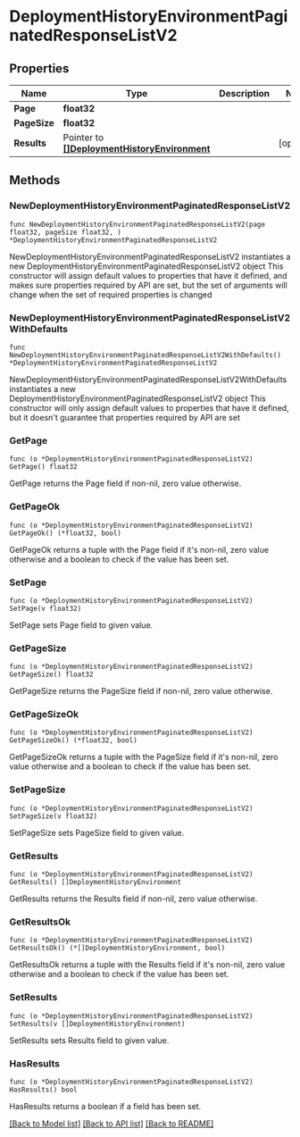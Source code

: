 # DeploymentHistoryEnvironmentPaginatedResponseListV2

## Properties

Name | Type | Description | Notes
------------ | ------------- | ------------- | -------------
**Page** | **float32** |  | 
**PageSize** | **float32** |  | 
**Results** | Pointer to [**[]DeploymentHistoryEnvironment**](DeploymentHistoryEnvironment.md) |  | [optional] 

## Methods

### NewDeploymentHistoryEnvironmentPaginatedResponseListV2

`func NewDeploymentHistoryEnvironmentPaginatedResponseListV2(page float32, pageSize float32, ) *DeploymentHistoryEnvironmentPaginatedResponseListV2`

NewDeploymentHistoryEnvironmentPaginatedResponseListV2 instantiates a new DeploymentHistoryEnvironmentPaginatedResponseListV2 object
This constructor will assign default values to properties that have it defined,
and makes sure properties required by API are set, but the set of arguments
will change when the set of required properties is changed

### NewDeploymentHistoryEnvironmentPaginatedResponseListV2WithDefaults

`func NewDeploymentHistoryEnvironmentPaginatedResponseListV2WithDefaults() *DeploymentHistoryEnvironmentPaginatedResponseListV2`

NewDeploymentHistoryEnvironmentPaginatedResponseListV2WithDefaults instantiates a new DeploymentHistoryEnvironmentPaginatedResponseListV2 object
This constructor will only assign default values to properties that have it defined,
but it doesn't guarantee that properties required by API are set

### GetPage

`func (o *DeploymentHistoryEnvironmentPaginatedResponseListV2) GetPage() float32`

GetPage returns the Page field if non-nil, zero value otherwise.

### GetPageOk

`func (o *DeploymentHistoryEnvironmentPaginatedResponseListV2) GetPageOk() (*float32, bool)`

GetPageOk returns a tuple with the Page field if it's non-nil, zero value otherwise
and a boolean to check if the value has been set.

### SetPage

`func (o *DeploymentHistoryEnvironmentPaginatedResponseListV2) SetPage(v float32)`

SetPage sets Page field to given value.


### GetPageSize

`func (o *DeploymentHistoryEnvironmentPaginatedResponseListV2) GetPageSize() float32`

GetPageSize returns the PageSize field if non-nil, zero value otherwise.

### GetPageSizeOk

`func (o *DeploymentHistoryEnvironmentPaginatedResponseListV2) GetPageSizeOk() (*float32, bool)`

GetPageSizeOk returns a tuple with the PageSize field if it's non-nil, zero value otherwise
and a boolean to check if the value has been set.

### SetPageSize

`func (o *DeploymentHistoryEnvironmentPaginatedResponseListV2) SetPageSize(v float32)`

SetPageSize sets PageSize field to given value.


### GetResults

`func (o *DeploymentHistoryEnvironmentPaginatedResponseListV2) GetResults() []DeploymentHistoryEnvironment`

GetResults returns the Results field if non-nil, zero value otherwise.

### GetResultsOk

`func (o *DeploymentHistoryEnvironmentPaginatedResponseListV2) GetResultsOk() (*[]DeploymentHistoryEnvironment, bool)`

GetResultsOk returns a tuple with the Results field if it's non-nil, zero value otherwise
and a boolean to check if the value has been set.

### SetResults

`func (o *DeploymentHistoryEnvironmentPaginatedResponseListV2) SetResults(v []DeploymentHistoryEnvironment)`

SetResults sets Results field to given value.

### HasResults

`func (o *DeploymentHistoryEnvironmentPaginatedResponseListV2) HasResults() bool`

HasResults returns a boolean if a field has been set.


[[Back to Model list]](../README.md#documentation-for-models) [[Back to API list]](../README.md#documentation-for-api-endpoints) [[Back to README]](../README.md)


